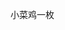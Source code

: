 
小菜鸡一枚
<!---
Apollo-hxy/Apollo-hxy is a ✨ special ✨ repository because its `README.md` (this file) appears on your GitHub profile.
You can click the Preview link to take a look at your changes.
--->

